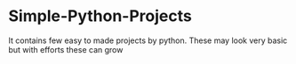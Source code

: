 # Simple-Python-Projects
It contains few easy to made projects by python. These may look very basic but with efforts these can grow
